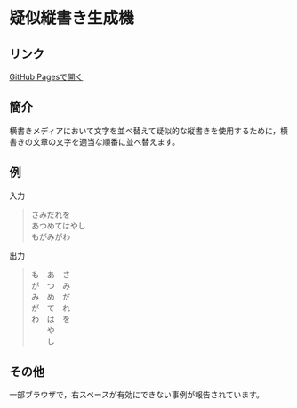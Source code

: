 # 疑似縦書き生成機
## リンク

[GitHub Pagesで開く](https://notolyte.github.io/pseudovertical/)

## 簡介
横書きメディアにおいて文字を並べ替えて疑似的な縦書きを使用するために，横書きの文章の文字を適当な順番に並べ替えます。

## 例
入力
> さみだれを  
> あつめてはやし  
> もがみがわ  

出力
> も　あ　さ  
> が　つ　み  
> み　め　だ  
> が　て　れ  
> わ　は　を  
> 　　や　　  
> 　　し　　  

## その他
一部ブラウザで，右スペースが有効にできない事例が報告されています。